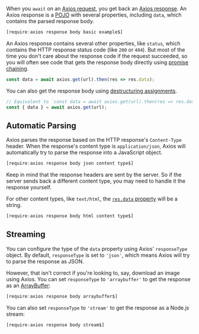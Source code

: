 When you `await` on an [Axios request](https://www.npmjs.com/package/axios), you get back an [Axios response](https://github.com/axios/axios#response-schema). An Axios response is a [POJO](/tutorials/fundamentals/pojo) with several
properties, including `data`, which contains the parsed response body.

```javascript
[require:axios response body basic example$]
```

An Axios response contains several other properties, like `status`, which contains the HTTP response status
code (like `200` or `404`). But most of the time you don't care about the response code if the request
succeeded, so you will often see code that gets the response body directly using [promise chaining](/tutorials/fundamentals/promise-chaining).

```javascript
const data = await axios.get(url).then(res => res.data);
```

You can also get the response body using [destructuring assignments](https://thecodebarbarian.com/an-overview-of-destructuring-assignments-in-node-js.html).

```javascript
// Equivalent to `const data = await axios.get(url).then(res => res.data)`
const { data } = await axios.get(url);
```

Automatic Parsing
-----------------

Axios parses the response based on the HTTP response's `Content-Type` header. When the response's content type
is `application/json`, Axios will automatically try to parse the response into a JavaScript object.

```javascript
[require:axios response body json content type$]
```

Keep in mind that the response headers are sent by the server. So if the server sends back a different content
type, you may need to handle it the response yourself.

For other content types, like `text/html`, the [`res.data` property](/tutorials/axios/data) will be a string.

```javascript
[require:axios response body html content type$]
```

Streaming
---------

You can configure the type of the `data` property using Axios' `responseType` object. By default,
`responseType` is set to `'json'`, which means Axios will try to parse the response as JSON.

However, that isn't correct if you're looking to, say, download an image using Axios. You can set `responseType` to `'arraybuffer'` to get the response as an [ArrayBuffer](https://developer.mozilla.org/en-US/docs/Web/JavaScript/Reference/Global_Objects/ArrayBuffer):

```javascript
[require:axios response body arraybuffer$]
```

You can also set `responseType` to `'stream'` to get the response as a Node.js stream:

```javascript
[require:axios response body stream$]
```